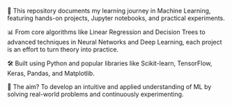 🧠 This repository documents my learning journey in Machine Learning, featuring hands-on projects, Jupyter notebooks, and practical experiments.

📊 From core algorithms like Linear Regression and Decision Trees to advanced techniques in Neural Networks and Deep Learning, each project is an effort to turn theory into practice.

🛠️ Built using Python and popular libraries like Scikit-learn, TensorFlow, Keras, Pandas, and Matplotlib.

🎯 The aim? To develop an intuitive and applied understanding of ML by solving real-world problems and continuously experimenting.
